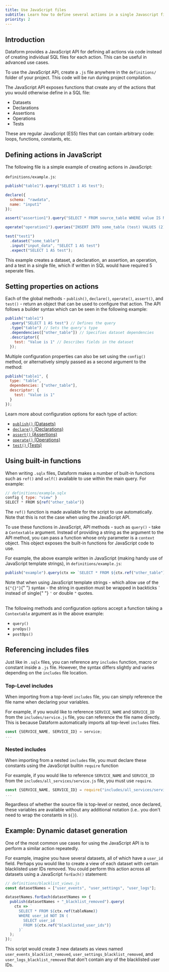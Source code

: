 ```yaml
---
title: Use JavaScript files
subtitle: Learn how to define several actions in a single Javascript file.
priority: 2
---
```


## Introduction

Dataform provides a JavaScript API for defining all actions via code instead of creating individual SQL files for each action. This can be useful in advanced use cases.

To use the JavaScript API, create a `.js` file anywhere in the `definitions/` folder of your project. This code will be run during project compilation.

The JavaScript API exposes functions that create any of the actions that you would otherwise define in a SQL file:

- Datasets
- Declarations
- Assertions
- Operations
- Tests

These are regular JavaScript (ES5) files that can contain arbitrary code: loops, functions, constants, etc.

## Defining actions in JavaScript

The following file is a simple example of creating actions in JavaScript:

`definitions/example.js`:

```js
publish("table1").query("SELECT 1 AS test");

declare({
  schema: "rawdata",
  name: "input1"
});

assert("assertion1").query("SELECT * FROM source_table WHERE value IS NULL");

operate("operation1").queries("INSERT INTO some_table (test) VALUES (2)");

test("test1")
  .dataset("some_table")
  .input("input_data", "SELECT 1 AS test")
  .expect("SELECT 1 AS test");
```

This example creates a dataset, a declaration, an assertion, an operation, and a test in a single file, which if written in SQL would have required 5 seperate files.

## Setting properties on actions

Each of the global methods - `publish()`, `declare()`, `operate()`, `assert()`, and `test()` - return an object that can be used to configure that action. The API follows a builder syntax which can be seen in the following example:

```js
publish("table1")
  .query("SELECT 1 AS test") // Defines the query
  .type("table") // Sets the query's type
  .dependencies(["other_table"]) // Specifies dataset dependencies
  .descriptor({
    test: "Value is 1" // Describes fields in the dataset
  });
```

Multiple configuration properties can also be set using the `config()` method, or alternatively simply passed as a second argument to the method:

```js
publish("table1", {
  type: "table",
  dependencies: ["other_table"],
  descriptor: {
    test: "Value is 1"
  }
});
```

Learn more about configuration options for each type of action:

- [`publish()` (Datasets)](../datasets/publish)
- [`declare()` (Declarations)](../declarations)
- [`assert()` (Assertions)](../assertions)
- [`operate()` (Operations)](../operations)
- [`test()` (Tests)](../tests)

## Using built-in functions

When writing `.sqlx` files, Dataform makes a number of built-in functions such as `ref()` and `self()` available to use within the main query. For example:

```js
// definitions/example.sqlx
config { type: "view" }
SELECT * FROM ${ref("other_table")}
```

The `ref()` function is made available for the script to use automatically. Note that this is not the case when using the JavaScript API.

To use these functions in JavaScript, API methods - such as `query()` - take a `Contextable` argument. Instead of providing a string as the argument to the API method,
you can pass a function whose only parameter is a `context` object. This object exposes the built-in functions for JavaScript code to use.

For example, the above example written in JavaScript (making handy use of JavaScript template strings), in `definitions/example.js`:

```js
publish("example").query(ctx => `SELECT * FROM ${ctx.ref("other_table")}`);
```

<div className="bp3-callout bp3-icon-info-sign bp3-intent-warning" markdown="1">
  Note that when using JavaScript template strings - which allow use of the <code>${"{}"}</code>{" "}
  syntax - the string in question must be wrapped in backticks <code>`</code> instead of single{" "}
  <code>'</code> or double <code>"</code> quotes.
</div>

<br />

The following methods and configuration options accept a function taking a `Contextable` argument as in the above example:

- `query()`
- `preOps()`
- `postOps()`

## Referencing includes files

Just like in `.sqlx` files, you can reference any `includes` function, macro or constant inside a `.js` file. However, the syntax differs slightly and varies depending on the `includes` file location.

### Top-Level includes

When importing from a top-level `includes` file, you can simply reference the file name when declaring your variables.

For example, if you would like to reference `SERVICE_NAME` and `SERVICE_ID` from the `includes/service.js` file, you can reference the file name directly. This is because Dataform automatically imports
all top-level `includes` files.

```js
const {SERVICE_NAME, SERVICE_ID} = service;
...
```

### Nested includes

When importing from a nested `includes` file, you must declare these constants using the JavaScript builtin `require` function

For example, if you would like to reference `SERVICE_NAME` and `SERVICE_ID` from the `includes/all_services/service.js` file, you must use `require`.

```js
const {SERVICE_NAME, SERVICE_ID} = require("includes/all_services/service.js");
...
```

Regardless of whether the source file is top-level or nested, once declared, these variables are available without any additional notation (i.e.. you don't need to wrap the constants in `${}`).

## Example: Dynamic dataset generation

One of the most common use cases for using the JavaScript API is to perform a similar action repeatedly.

For example, imagine you have several datasets, all of which have a `user_id` field. Perhaps you would like to create a view of each dataset with certain blacklisted user IDs removed.
You could perform this action across all datasets using a JavaScript `forEach()` statement:

```js
// definitions/blacklist_views.js
const datasetNames = ["user_events", "user_settings", "user_logs"];

datasetNames.forEach(datasetNames => {
  publish(datasetNames + "_blacklist_removed").query(
    ctx => `
      SELECT * FROM ${ctx.ref(tableName)}
      WHERE user_id NOT IN (
        SELECT user_id
        FROM ${ctx.ref("blacklisted_user_ids")}
      )`
  );
});
```

This script would create 3 new datasets as views named `user_events_blacklist_removed`, `user_settings_blacklist_removed`, and `user_logs_blacklist_removed` that don't contain any of the blacklisted user IDs.
